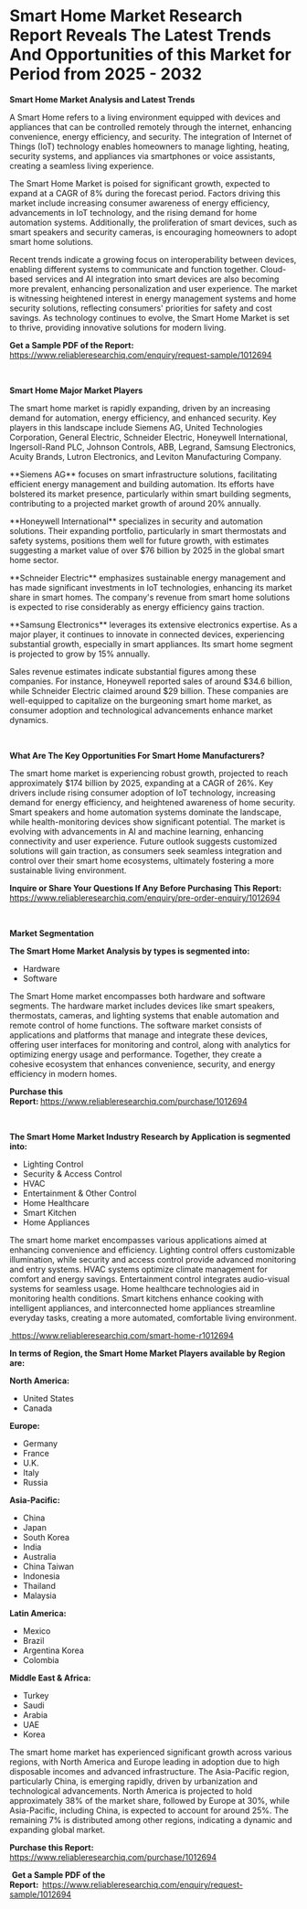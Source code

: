 <p><h1>Smart Home Market Research Report Reveals The Latest Trends And Opportunities of this Market for Period from 2025 - 2032</h1></p><p><strong>Smart Home Market Analysis and Latest Trends</strong></p>
<p><p>A Smart Home refers to a living environment equipped with devices and appliances that can be controlled remotely through the internet, enhancing convenience, energy efficiency, and security. The integration of Internet of Things (IoT) technology enables homeowners to manage lighting, heating, security systems, and appliances via smartphones or voice assistants, creating a seamless living experience.</p><p>The Smart Home Market is poised for significant growth, expected to expand at a CAGR of 8% during the forecast period. Factors driving this market include increasing consumer awareness of energy efficiency, advancements in IoT technology, and the rising demand for home automation systems. Additionally, the proliferation of smart devices, such as smart speakers and security cameras, is encouraging homeowners to adopt smart home solutions.</p><p>Recent trends indicate a growing focus on interoperability between devices, enabling different systems to communicate and function together. Cloud-based services and AI integration into smart devices are also becoming more prevalent, enhancing personalization and user experience. The market is witnessing heightened interest in energy management systems and home security solutions, reflecting consumers' priorities for safety and cost savings. As technology continues to evolve, the Smart Home Market is set to thrive, providing innovative solutions for modern living.</p></p>
<p><strong>Get a Sample PDF of the Report:&nbsp;</strong> <a href="https://www.reliableresearchiq.com/enquiry/request-sample/1012694?utm_campaign=3195&utm_medium=2&utm_source=Github&utm_content=ia&utm_term=16042025&utm_id=smart-home">https://www.reliableresearchiq.com/enquiry/request-sample/1012694</a></p>
<p>&nbsp;</p>
<p><strong>Smart Home Major Market Players</strong></p>
<p><p>The smart home market is rapidly expanding, driven by an increasing demand for automation, energy efficiency, and enhanced security. Key players in this landscape include Siemens AG, United Technologies Corporation, General Electric, Schneider Electric, Honeywell International, Ingersoll-Rand PLC, Johnson Controls, ABB, Legrand, Samsung Electronics, Acuity Brands, Lutron Electronics, and Leviton Manufacturing Company.</p><p>**Siemens AG** focuses on smart infrastructure solutions, facilitating efficient energy management and building automation. Its efforts have bolstered its market presence, particularly within smart building segments, contributing to a projected market growth of around 20% annually.</p><p>**Honeywell International** specializes in security and automation solutions. Their expanding portfolio, particularly in smart thermostats and safety systems, positions them well for future growth, with estimates suggesting a market value of over $76 billion by 2025 in the global smart home sector.</p><p>**Schneider Electric** emphasizes sustainable energy management and has made significant investments in IoT technologies, enhancing its market share in smart homes. The company's revenue from smart home solutions is expected to rise considerably as energy efficiency gains traction.</p><p>**Samsung Electronics** leverages its extensive electronics expertise. As a major player, it continues to innovate in connected devices, experiencing substantial growth, especially in smart appliances. Its smart home segment is projected to grow by 15% annually.</p><p>Sales revenue estimates indicate substantial figures among these companies. For instance, Honeywell reported sales of around $34.6 billion, while Schneider Electric claimed around $29 billion. These companies are well-equipped to capitalize on the burgeoning smart home market, as consumer adoption and technological advancements enhance market dynamics.</p></p>
<p>&nbsp;</p>
<p><strong>What Are The Key Opportunities For Smart Home Manufacturers?</strong></p>
<p><p>The smart home market is experiencing robust growth, projected to reach approximately $174 billion by 2025, expanding at a CAGR of 26%. Key drivers include rising consumer adoption of IoT technology, increasing demand for energy efficiency, and heightened awareness of home security. Smart speakers and home automation systems dominate the landscape, while health-monitoring devices show significant potential. The market is evolving with advancements in AI and machine learning, enhancing connectivity and user experience. Future outlook suggests customized solutions will gain traction, as consumers seek seamless integration and control over their smart home ecosystems, ultimately fostering a more sustainable living environment.</p></p>
<p><strong>Inquire or Share Your Questions If Any Before Purchasing This Report:</strong> <a href="https://www.reliableresearchiq.com/enquiry/pre-order-enquiry/1012694?utm_campaign=3195&utm_medium=2&utm_source=Github&utm_content=ia&utm_term=16042025&utm_id=smart-home">https://www.reliableresearchiq.com/enquiry/pre-order-enquiry/1012694</a></p>
<p>&nbsp;</p>
<p><strong>Market Segmentation</strong></p>
<p><strong>The Smart Home Market Analysis by types is segmented into:</strong></p>
<p><ul><li>Hardware</li><li>Software</li></ul></p>
<p><p>The Smart Home market encompasses both hardware and software segments. The hardware market includes devices like smart speakers, thermostats, cameras, and lighting systems that enable automation and remote control of home functions. The software market consists of applications and platforms that manage and integrate these devices, offering user interfaces for monitoring and control, along with analytics for optimizing energy usage and performance. Together, they create a cohesive ecosystem that enhances convenience, security, and energy efficiency in modern homes.</p></p>
<p><strong>Purchase this Report:&nbsp;</strong><a href="https://www.reliableresearchiq.com/purchase/1012694?utm_campaign=3195&utm_medium=2&utm_source=Github&utm_content=ia&utm_term=16042025&utm_id=smart-home">https://www.reliableresearchiq.com/purchase/1012694</a></p>
<p>&nbsp;</p>
<p><strong>The Smart Home Market Industry Research by Application is segmented into:</strong></p>
<p><ul><li>Lighting Control</li><li>Security & Access Control</li><li>HVAC</li><li>Entertainment & Other Control</li><li>Home Healthcare</li><li>Smart Kitchen</li><li>Home Appliances</li></ul></p>
<p><p>The smart home market encompasses various applications aimed at enhancing convenience and efficiency. Lighting control offers customizable illumination, while security and access control provide advanced monitoring and entry systems. HVAC systems optimize climate management for comfort and energy savings. Entertainment control integrates audio-visual systems for seamless usage. Home healthcare technologies aid in monitoring health conditions. Smart kitchens enhance cooking with intelligent appliances, and interconnected home appliances streamline everyday tasks, creating a more automated, comfortable living environment.</p></p>
<p><a href="https://www.reliableresearchiq.com/smart-home-r1012694?utm_campaign=3195&utm_medium=2&utm_source=Github&utm_content=ia&utm_term=16042025&utm_id=smart-home">&nbsp;https://www.reliableresearchiq.com/smart-home-r1012694</a></p>
<p><strong>In terms of Region, the Smart Home Market Players available by Region are:</strong></p>
<p>
    <p> <strong> North America: </strong>
        <ul>
            <li>United States</li>
            <li>Canada</li>
        </ul>
        </p> 
    <p> <strong> Europe: </strong>
        <ul>
            <li>Germany</li>
            <li>France</li>
            <li>U.K.</li>
            <li>Italy</li>
            <li>Russia</li>
        </ul>
        </p> 
    <p> <strong> Asia-Pacific: </strong>
        <ul>
            <li>China</li>
            <li>Japan</li>
            <li>South Korea</li>
            <li>India</li>
            <li>Australia</li>
            <li>China Taiwan</li>
            <li>Indonesia</li>
            <li>Thailand</li>
            <li>Malaysia</li>
        </ul>
        </p> 
    <p> <strong> Latin America: </strong>
        <ul>
            <li>Mexico</li>
            <li>Brazil</li>
            <li>Argentina Korea</li>
            <li>Colombia</li>
        </ul>
        </p> 
    <p> <strong> Middle East & Africa: </strong>
        <ul>
            <li>Turkey</li>
            <li>Saudi</li>
            <li>Arabia</li>
            <li>UAE</li>
            <li>Korea</li>
        </ul>
    </p>
    </p>
<p><p>The smart home market has experienced significant growth across various regions, with North America and Europe leading in adoption due to high disposable incomes and advanced infrastructure. The Asia-Pacific region, particularly China, is emerging rapidly, driven by urbanization and technological advancements. North America is projected to hold approximately 38% of the market share, followed by Europe at 30%, while Asia-Pacific, including China, is expected to account for around 25%. The remaining 7% is distributed among other regions, indicating a dynamic and expanding global market.</p></p>
<p><strong>Purchase this Report: </strong><a href="https://www.reliableresearchiq.com/purchase/1012694?utm_campaign=3195&utm_medium=2&utm_source=Github&utm_content=ia&utm_term=16042025&utm_id=smart-home">https://www.reliableresearchiq.com/purchase/1012694</a></p>
<p>&nbsp;<strong>Get a Sample PDF of the Report:&nbsp;&nbsp;</strong><a href="https://www.reliableresearchiq.com/enquiry/request-sample/1012694?utm_campaign=3195&utm_medium=2&utm_source=Github&utm_content=ia&utm_term=16042025&utm_id=smart-home">https://www.reliableresearchiq.com/enquiry/request-sample/1012694</a></p>
<p><strong></strong></p>
<p><p></p><p></p><p></p></p>